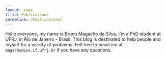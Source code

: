 ```yaml
---
layout: page
title: Publications
permalink: /Publications/
---
```


Hello everyone, my name is Bruno Magacho da Silva, I'm a PhD student at UFRJ, in Rio de Janeiro - Brasil. This blog is destinated to help people and myself for a variety of problems. Fell free to email me at `magacho@pos.if.ufrj.br` if you have any questions.

